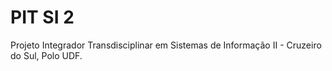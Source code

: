 # PIT SI 2
Projeto Integrador Transdisciplinar em Sistemas de Informação II - Cruzeiro do Sul, Polo UDF.
